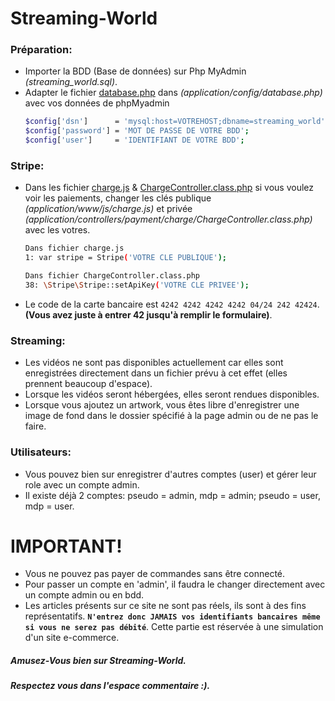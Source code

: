 ﻿# Streaming-World

### Préparation:

  - Importer la BDD (Base de données) sur Php MyAdmin *(streaming_world.sql)*.
  - Adapter le fichier [database.php](application/config/database.php) dans *(application/config/database.php)* avec vos données de phpMyadmin
    ```sh 
    $config['dsn']      = 'mysql:host=VOTREHOST;dbname=streaming_world';
    $config['password'] = 'MOT DE PASSE DE VOTRE BDD';
    $config['user']     = 'IDENTIFIANT DE VOTRE BDD';
    ```

### Stripe:

  - Dans les fichier [charge.js](application/www/js/charge.js) & [ChargeController.class.php](application/controllers/payment/charge/ChargeController.class.php) si vous voulez voir les paiements, changer les clés publique *(application/www/js/charge.js)* et privée *(application/controllers/payment/charge/ChargeController.class.php)* avec les votres.
    ```sh
    Dans fichier charge.js
    1: var stripe = Stripe('VOTRE CLE PUBLIQUE');

    Dans fichier ChargeController.class.php
    38: \Stripe\Stripe::setApiKey('VOTRE CLE PRIVEE');
    ```
  - Le code de la carte bancaire est `4242 4242 4242 4242 04/24 242 42424`. **(Vous avez juste à entrer 42 jusqu'à remplir le formulaire)**.

### Streaming:
  - Les vidéos ne sont pas disponibles actuellement car elles sont enregistrées directement dans un fichier prévu à cet effet (elles prennent beaucoup d'espace).
  - Lorsque les vidéos seront hébergées, elles seront rendues disponibles.
  - Lorsque vous ajoutez un artwork, vous êtes libre d'enregistrer une image de fond dans le dossier spécifié à la page admin ou de ne pas le faire.


### Utilisateurs:

  - Vous pouvez bien sur enregistrer d'autres comptes (user) et gérer leur role avec un compte admin.
  - Il existe déjà 2 comptes: pseudo = admin, mdp = admin; pseudo = user, mdp = user.

# IMPORTANT!

  - Vous ne pouvez pas payer de commandes sans être connecté.
  - Pour passer un compte en 'admin', il faudra le changer directement avec un compte admin ou en bdd.
  - Les articles présents sur ce site ne sont pas réels, ils sont à des fins représentatifs. **`N'entrez donc JAMAIS vos identifiants bancaires même si vous ne serez pas débité`**. Cette partie est réservée à une simulation d'un site e-commerce.

##### Amusez-Vous bien sur Streaming-World.
##### Respectez vous dans l'espace commentaire :).
